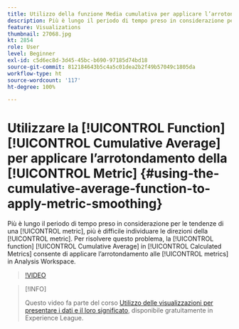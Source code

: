 ```yaml
---
title: Utilizzo della funzione Media cumulativa per applicare l’arrotondamento delle metriche
description: Più è lungo il periodo di tempo preso in considerazione per le tendenze di una metrica, più è difficile individuarne le direzioni. Per risolvere questo problema, la funzione Media cumulativa in Metriche calcolate consente di applicare l’arrotondamento alle metriche in Analysis Workspace.
feature: Visualizations
thumbnail: 27068.jpg
kt: 2854
role: User
level: Beginner
exl-id: c5d6ec8d-3d45-45bc-b690-97185d74bd18
source-git-commit: 812184643b5c4a5c01dea2b2f49b57049c1805da
workflow-type: ht
source-wordcount: '117'
ht-degree: 100%

---
```


# Utilizzare la [!UICONTROL Function] [!UICONTROL Cumulative Average] per applicare l’arrotondamento della [!UICONTROL Metric] {#using-the-cumulative-average-function-to-apply-metric-smoothing}

Più è lungo il periodo di tempo preso in considerazione per le tendenze di una [!UICONTROL metric], più è difficile individuare le direzioni della [!UICONTROL metric]. Per risolvere questo problema, la [!UICONTROL function] [!UICONTROL Cumulative Average] in [!UICONTROL Calculated Metrics] consente di applicare l’arrotondamento alle [!UICONTROL metrics] in Analysis Workspace.

>[!VIDEO](https://video.tv.adobe.com/v/27068/?quality=12&learn=on)

>[!INFO]
>
> Questo video fa parte del corso [Utilizzo delle visualizzazioni per presentare i dati e il loro significato](https://experienceleague.adobe.com/?recommended=Analytics-U-1-2021.1.visualizations&amp;lang=it), disponibile gratuitamente in Experience League.
